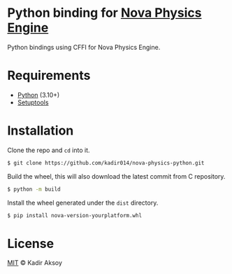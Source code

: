 # Python binding for [Nova Physics Engine](https://github.com/kadir014/nova-physics)
Python bindings using CFFI for Nova Physics Engine.



# Requirements
- [Python](https://www.python.org/downloads/) (3.10+)
- [Setuptools](https://pypi.org/project/setuptools/)



# Installation
Clone the repo and `cd` into it.
```sh
$ git clone https://github.com/kadir014/nova-physics-python.git
```

Build the wheel, this will also download the latest commit from C repository.
```sh
$ python -m build
```

Install the wheel generated under the `dist` directory.
```sh
$ pip install nova-version-yourplatform.whl
```


# License
[MIT](LICENSE) © Kadir Aksoy